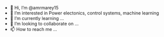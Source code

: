 - 👋 Hi, I’m @amrmarey15
- 👀 I’m interested in Power electonics, control systems, machine learning
- 🌱 I’m currently learning ...
- 💞️ I’m looking to collaborate on ...
- 📫 How to reach me ...

<!---
amrmarey15/amrmarey15 is a ✨ special ✨ repository because its `README.md` (this file) appears on your GitHub profile.
You can click the Preview link to take a look at your changes.
--->
